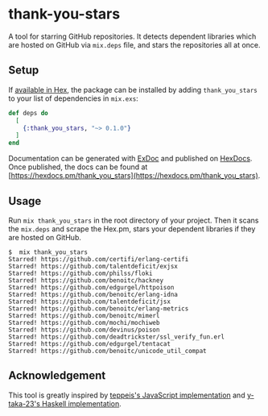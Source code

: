 # thank-you-stars

A tool for starring GitHub repositories.
It detects dependent libraries which are hosted on GitHub via `mix.deps` file,
and stars the repositories all at once.

## Setup

If [available in Hex](https://hex.pm/docs/publish), the package can be installed
by adding `thank_you_stars` to your list of dependencies in `mix.exs`:

```elixir
def deps do
  [
    {:thank_you_stars, "~> 0.1.0"}
  ]
end
```

Documentation can be generated with [ExDoc](https://github.com/elixir-lang/ex_doc)
and published on [HexDocs](https://hexdocs.pm). Once published, the docs can
be found at [https://hexdocs.pm/thank_you_stars](https://hexdocs.pm/thank_you_stars).

## Usage

Run `mix thank_you_stars` in the root directory of your project.
Then it scans the `mix.deps` and scrape the Hex.pm,
stars your dependent libraries if they are hosted on GitHub.

```console
$  mix thank_you_stars
Starred! https://github.com/certifi/erlang-certifi
Starred! https://github.com/talentdeficit/exjsx
Starred! https://github.com/philss/floki
Starred! https://github.com/benoitc/hackney
Starred! https://github.com/edgurgel/httpoison
Starred! https://github.com/benoitc/erlang-idna
Starred! https://github.com/talentdeficit/jsx
Starred! https://github.com/benoitc/erlang-metrics
Starred! https://github.com/benoitc/mimerl
Starred! https://github.com/mochi/mochiweb
Starred! https://github.com/devinus/poison
Starred! https://github.com/deadtrickster/ssl_verify_fun.erl
Starred! https://github.com/edgurgel/tentacat
Starred! https://github.com/benoitc/unicode_util_compat
```

## Acknowledgement

This tool is greatly inspired by
[teppeis's JavaScript implementation](https://github.com/teppeis/thank-you-stars) and
[y-taka-23's Haskell implementation](https://github.com/y-taka-23/thank-you-stars).
